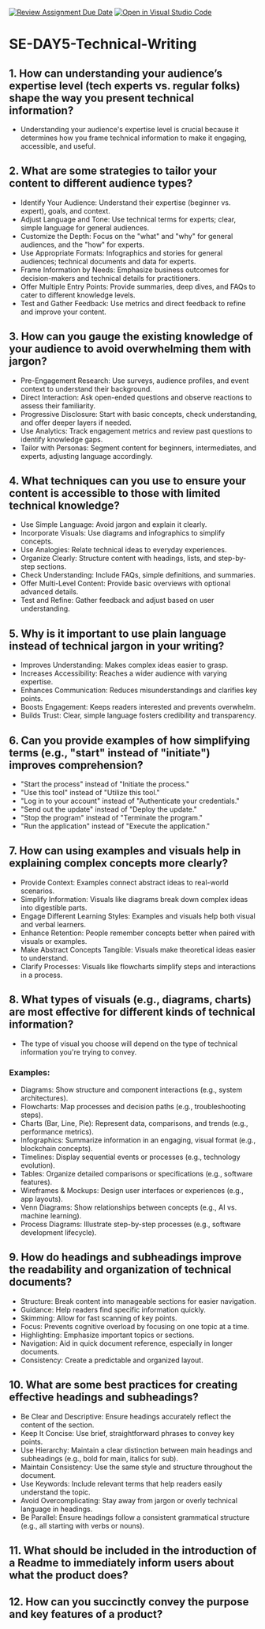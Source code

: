 [![Review Assignment Due Date](https://classroom.github.com/assets/deadline-readme-button-22041afd0340ce965d47ae6ef1cefeee28c7c493a6346c4f15d667ab976d596c.svg)](https://classroom.github.com/a/zsAR-pyY)
[![Open in Visual Studio Code](https://classroom.github.com/assets/open-in-vscode-2e0aaae1b6195c2367325f4f02e2d04e9abb55f0b24a779b69b11b9e10269abc.svg)](https://classroom.github.com/online_ide?assignment_repo_id=18456489&assignment_repo_type=AssignmentRepo)
# SE-DAY5-Technical-Writing
## 1. How can understanding your audience’s expertise level (tech experts vs. regular folks) shape the way you present technical information?
- Understanding your audience's expertise level is crucial because it determines how you frame technical information to make it engaging, accessible, and useful.

## 2. What are some strategies to tailor your content to different audience types?
- Identify Your Audience: Understand their expertise (beginner vs. expert), goals, and context.
- Adjust Language and Tone: Use technical terms for experts; clear, simple language for general audiences.
- Customize the Depth: Focus on the "what" and "why" for general audiences, and the "how" for experts.
- Use Appropriate Formats: Infographics and stories for general audiences; technical documents and data for experts.
- Frame Information by Needs: Emphasize business outcomes for decision-makers and technical details for practitioners.
- Offer Multiple Entry Points: Provide summaries, deep dives, and FAQs to cater to different knowledge levels.
- Test and Gather Feedback: Use metrics and direct feedback to refine and improve your content.

## 3. How can you gauge the existing knowledge of your audience to avoid overwhelming them with jargon?
- Pre-Engagement Research: Use surveys, audience profiles, and event context to understand their background.
- Direct Interaction: Ask open-ended questions and observe reactions to assess their familiarity.
- Progressive Disclosure: Start with basic concepts, check understanding, and offer deeper layers if needed.
- Use Analytics: Track engagement metrics and review past questions to identify knowledge gaps.
- Tailor with Personas: Segment content for beginners, intermediates, and experts, adjusting language accordingly.

## 4. What techniques can you use to ensure your content is accessible to those with limited technical knowledge?
- Use Simple Language: Avoid jargon and explain it clearly.
- Incorporate Visuals: Use diagrams and infographics to simplify concepts.
- Use Analogies: Relate technical ideas to everyday experiences.
- Organize Clearly: Structure content with headings, lists, and step-by-step sections.
- Check Understanding: Include FAQs, simple definitions, and summaries.
- Offer Multi-Level Content: Provide basic overviews with optional advanced details.
- Test and Refine: Gather feedback and adjust based on user understanding.

## 5. Why is it important to use plain language instead of technical jargon in your writing?
- Improves Understanding: Makes complex ideas easier to grasp.
- Increases Accessibility: Reaches a wider audience with varying expertise.
- Enhances Communication: Reduces misunderstandings and clarifies key points.
- Boosts Engagement: Keeps readers interested and prevents overwhelm.
- Builds Trust: Clear, simple language fosters credibility and transparency.

## 6. Can you provide examples of how simplifying terms (e.g., "start" instead of "initiate") improves comprehension?
- "Start the process" instead of "Initiate the process."
- "Use this tool" instead of "Utilize this tool."
- "Log in to your account" instead of "Authenticate your credentials."
- "Send out the update" instead of "Deploy the update."
- "Stop the program" instead of "Terminate the program."
- "Run the application" instead of "Execute the application."

## 7. How can using examples and visuals help in explaining complex concepts more clearly?
- Provide Context: Examples connect abstract ideas to real-world scenarios.
- Simplify Information: Visuals like diagrams break down complex ideas into digestible parts.
- Engage Different Learning Styles: Examples and visuals help both visual and verbal learners.
- Enhance Retention: People remember concepts better when paired with visuals or examples.
- Make Abstract Concepts Tangible: Visuals make theoretical ideas easier to understand.
- Clarify Processes: Visuals like flowcharts simplify steps and interactions in a process.

## 8. What types of visuals (e.g., diagrams, charts) are most effective for different kinds of technical information?
- The type of visual you choose will depend on the type of technical information you're trying to convey.

### Examples:
- Diagrams: Show structure and component interactions (e.g., system architectures).
- Flowcharts: Map processes and decision paths (e.g., troubleshooting steps).
- Charts (Bar, Line, Pie): Represent data, comparisons, and trends (e.g., performance metrics).
- Infographics: Summarize information in an engaging, visual format (e.g., blockchain concepts).
- Timelines: Display sequential events or processes (e.g., technology evolution).
- Tables: Organize detailed comparisons or specifications (e.g., software features).
- Wireframes & Mockups: Design user interfaces or experiences (e.g., app layouts).
- Venn Diagrams: Show relationships between concepts (e.g., AI vs. machine learning).
- Process Diagrams: Illustrate step-by-step processes (e.g., software development lifecycle).

## 9. How do headings and subheadings improve the readability and organization of technical documents?
- Structure: Break content into manageable sections for easier navigation.
- Guidance: Help readers find specific information quickly.
- Skimming: Allow for fast scanning of key points.
- Focus: Prevents cognitive overload by focusing on one topic at a time.
- Highlighting: Emphasize important topics or sections.
- Navigation: Aid in quick document reference, especially in longer documents.
- Consistency: Create a predictable and organized layout.

## 10. What are some best practices for creating effective headings and subheadings?
- Be Clear and Descriptive: Ensure headings accurately reflect the content of the section.
- Keep It Concise: Use brief, straightforward phrases to convey key points.
- Use Hierarchy: Maintain a clear distinction between main headings and subheadings (e.g., bold for main, italics for sub).
- Maintain Consistency: Use the same style and structure throughout the document.
- Use Keywords: Include relevant terms that help readers easily understand the topic.
- Avoid Overcomplicating: Stay away from jargon or overly technical language in headings.
- Be Parallel: Ensure headings follow a consistent grammatical structure (e.g., all starting with verbs or nouns).

## 11. What should be included in the introduction of a Readme to immediately inform users about what the product does?

## 12. How can you succinctly convey the purpose and key features of a product?
